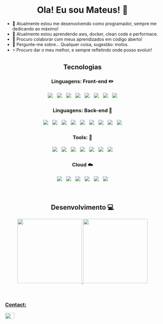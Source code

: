 <div align="center">
  
  # Ola! Eu sou Mateus! 👋 
  
</div>

- 🔭 Atualmente estou me desenvolvendo como programador, sempre me dedicando ao máximo!
- 🌱 Atualmente estou aprendendo aws, docker, clean code e performace.
- 👯 Procuro colaborar com meus aprendizados em código aberto!
- 💬 Pergunte-me sobre... Qualquer coisa, sugestão: motos.
- ⚡ Procuro dar o meu melhor, e sempre refletindo onde posso evoluir!

  
<div align="center">
  
  ## Tecnologias
  
</div>

<div align="center">
  
  ### Linguagens: Front-end :pencil2: 
  
</div>
 
<div align="center">
  <img style='margin: 5px;' src="https://img.shields.io/badge/javascript%20-%2320232a.svg?&style=for-the-badge&color=F7DF1E&logo=javascript&logoColor=000000" />
  <img style='margin: 5px;' src="https://img.shields.io/badge/CSS3%20-%2320232a.svg?&style=for-the-badge&color=1572B6&logo=CSS3&logoColor=ffffff"/>
  <img style='margin: 5px;' src="https://img.shields.io/badge/HTML5%20-%2320232a.svg?&style=for-the-badge&color=E34F26&logo=HTML5&logoColor=ffffff"/>
  <img style='margin: 5px;' src="https://img.shields.io/badge/react%20-%2320232a.svg?&style=for-the-badge&color=363636&logo=react&logoColor=q61DAFB"/>
  <img style='margin: 5px;' src="https://img.shields.io/badge/React native%20-%2320232a.svg?&style=for-the-badge&color=363636&logo=react&logoColor=q61DAFB"/>
  <img style='margin: 5px;' src="https://img.shields.io/badge/styled components%20-%2320232a.svg?&style=for-the-badge&color=DB7093&logo=styled-components&logoColor=ffffff"/>
  <img style='margin: 5px;' src="https://img.shields.io/badge/TypeScript%20-%2320232a.svg?&style=for-the-badge&color=3178C6&logo=TypeScript&logoColor=ffffff"/>
    <img style='margin: 5px;' src="https://img.shields.io/badge/Cypress%20-%2320232a.svg?&style=for-the-badge&color=17202C&logo=Cypress&logoColor=ffffff"/>
</div>
  
<div align="center">
  
  ### Linguagens: Back-end :space_invader: 
  
</div>
  
<div align="center">
  <img style='margin: 5px;' src="https://img.shields.io/badge/node js%20-%2320232a.svg?&style=for-the-badge&color=339933&logo=node.js&logoColor=ffffff"/>
  <img style='margin: 5px;' src="https://img.shields.io/badge/Express%20-%2320232a.svg?&style=for-the-badge&color=000000&logo=Express&logoColor=ffffff"/>
  <img style='margin: 5px;' src="https://img.shields.io/badge/TypeScript%20-%2320232a.svg?&style=for-the-badge&color=3178C6&logo=TypeScript&logoColor=ffffff"/>
  <img style='margin: 5px;' src="https://img.shields.io/badge/Mongo db%20-%2320232a.svg?&style=for-the-badge&color=47A248&logo=MongoDB&logoColor=ffffff"/>
  <img style='margin: 5px;' src="https://img.shields.io/badge/PostgreSQL%20-%2320232a.svg?&style=for-the-badge&color=4169E1&logo=PostgreSQL&logoColor=ffffff"/>
  <img style='margin: 5px;' src="https://img.shields.io/badge/python%20-%2320232a.svg?&style=for-the-badge&color=3776AB&logo=python&logoColor=F7CD39"/>
  <img style='margin: 5px;' src="https://img.shields.io/badge/jest%20-%2320232a.svg?&style=for-the-badge&color=C21325&logo=jest&logoColor=ffffff"/>
  <img style='margin: 5px;' src="https://img.shields.io/badge/Nestjs%20-%2320232a.svg?&style=for-the-badge&color=E0234E&logo=Nestjs&logoColor=ffffff"/>
  <img style='margin: 5px;' src="https://img.shields.io/badge/Prisma%20-%2320232a.svg?&style=for-the-badge&color=4C51BF&logo=Prisma&logoColor=ffffff"/>
  
</div>
  

<div align="center">
  
 ### Tools: :wrench: 
  
</div>
 
<div align="center">
  <img style='margin: 5px;' src="https://img.shields.io/badge/visual studio code%20-%2320232a.svg?&style=for-the-badge&color=007ACC&logo=visualstudiocode&logoColor=ffffff"/>
  <img style='margin: 5px;' src="https://img.shields.io/badge/trello%20-%2320232a.svg?&style=for-the-badge&color=0052CC&logo=trello&logoColor=ffffff"/>
  <img style='margin: 5px;' src="https://img.shields.io/badge/linux%20-%2320232a.svg?&style=for-the-badge&color=FCC624&logo=linux&logoColor=000000"/>
  <img style='margin: 5px;' src="https://img.shields.io/badge/git%20-%2320232a.svg?&style=for-the-badge&color=F05032&logo=git&logoColor=000000"/>
  <img style='margin: 5px;' src="https://img.shields.io/badge/github actions%20-%2320232a.svg?&style=for-the-badge&color=000000&logo=github&logoColor=ffffff"/>
  <img style='margin: 5px;' src="https://img.shields.io/badge/Slack%20-%2320232a.svg?&style=for-the-badge&color=4A154B&logo=Slack&logoColor=ffffff"/>
  <img style='margin: 5px;' src="https://img.shields.io/badge/figma%20-%2320232a.svg?&style=for-the-badge&color=F24E1E&logo=Figma&logoColor=ffffff"/>
 
</div>
  
<div align="center">
  
  ### Cloud :cloud:
  
</div>
  
<div align="center">
  <img style='margin: 5px;' src="https://img.shields.io/badge/Vercel%20-%2320232a.svg?&style=for-the-badge&color=000000&logo=Vercel&logoColor=ffffff"/>
  <img style='margin: 5px;' src="https://img.shields.io/badge/Mongo Atlas%20-%2320232a.svg?&style=for-the-badge&color=ffffff&logo=MongoDB&logoColor=47A248"/>
  <img style='margin: 5px;' src="https://img.shields.io/badge/Heroku%20-%2320232a.svg?&style=for-the-badge&color=430098&logo=Heroku&logoColor=ffffff"/>
  <img style='margin: 5px;' src="https://img.shields.io/badge/Amazon AWS%20-%2320232a.svg?&style=for-the-badge&color=232F3E&logo=Amazon AWS&logoColor=FF9900"/>
  <img style='margin: 5px;' src="https://img.shields.io/badge/supabase%20-%2320232a.svg?&style=for-the-badge&color=3ECF8E&logo=supabase&logoColor=000000"/>
  <img style='margin: 5px;' src="https://img.shields.io/badge/Google Cloud%20-%2320232a.svg?&style=for-the-badge&color=ffffff&logo=Google Cloud&logoColor=4285F4"/>
 
</div>

<br />
<br />

<div align="center">
  
  ## Desenvolvimento 💻
  
</div>

<div align="center">
  <a href="https://github.com/Mateusr337">
  <img height="210" src="https://github-readme-stats.vercel.app/api/?username=Mateusr337&count_private=true&theme=radical&show_icons=true"/>
  <img height="210" src="https://github-readme-stats.vercel.app/api/wakatime?username=Mateusr337&layout=compact&theme=radical" />
</div>
  
<br />
<br />

### Contact:
<p align="left">
<a href="https://www.linkedin.com/in/mateuscruzrossetto" target="blank"><img align="center" src="https://raw.githubusercontent.com/rahuldkjain/github-profile-readme-generator/master/src/images/icons/Social/linked-in-alt.svg" alt="www.linkedin.com/in/mateuscruzrossetto" height="20" width="30" /></a> </p>

